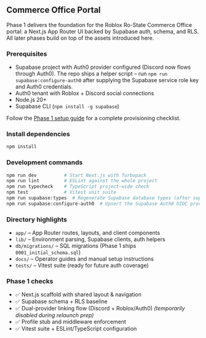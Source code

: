 ## Commerce Office Portal

Phase 1 delivers the foundation for the Roblox Ro-State Commerce Office portal: a Next.js App Router UI backed by Supabase auth, schema, and RLS. All later phases build on top of the assets introduced here.

### Prerequisites

- Supabase project with Auth0 provider configured (Discord now flows through Auth0). The repo ships a helper script – run `npm run supabase:configure-auth0` after supplying the Supabase service role key and Auth0 credentials.
- Auth0 tenant with Roblox + Discord social connections
- Node.js 20+
- Supabase CLI (`npm install -g supabase`)

Follow the [Phase 1 setup guide](./docs/PHASE1_SETUP.md) for a complete provisioning checklist.

### Install dependencies

```bash
npm install
```

### Development commands

```bash
npm run dev          # Start Next.js with Turbopack
npm run lint         # ESLint against the whole project
npm run typecheck    # TypeScript project-wide check
npm test             # Vitest unit suite
npm run supabase:types  # Regenerate Supabase database types (after supabase link)
npm run supabase:configure-auth0  # Upsert the Supabase Auth0 OIDC provider via API
```

### Directory highlights

- `app/` – App Router routes, layouts, and client components
- `lib/` – Environment parsing, Supabase clients, auth helpers
- `db/migrations/` – SQL migrations (Phase 1 ships `0001_initial_schema.sql`)
- `docs/` – Operator guides and manual setup instructions
- `tests/` – Vitest suite (ready for future auth coverage)

### Phase 1 checks

- ✅ Next.js scaffold with shared layout & navigation
- ✅ Supabase schema + RLS baseline
- ✅ Dual-provider linking flow (Discord + Roblox/Auth0) *(temporarily disabled during relaunch prep)*
- ✅ Profile stub and middleware enforcement
- ✅ Vitest suite + ESLint/TypeScript configuration
